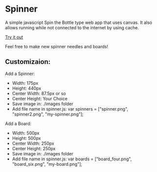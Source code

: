 # Spinner

A simple javascript Spin the Bottle type web app that uses canvas. It also allows running while not connected to the internet by using cache.

[Try it out](https://exomut.github.io/spinner)

Feel free to make new spinner needles and boards!

## Customizaion:

Add a Spinner:
 * Width: 175px
 * Height: 440px
 * Center Width: 87.5px or so
 * Center Height: Your Choice
 * Save image in: ./images folder
 * Add file name in spinner.js: var spinners = ["spinner.png", "spinner2.png", "my-spinner.png"];

Add a Board:
 * Width: 500px
 * Height: 500px
 * Center Width: 250px
 * Center Height: 250px
 * Save image in: ./images folder
 * Add file name in spinner.js: var boards = ["board_four.png", "board_six.png", "my-board.png"];
